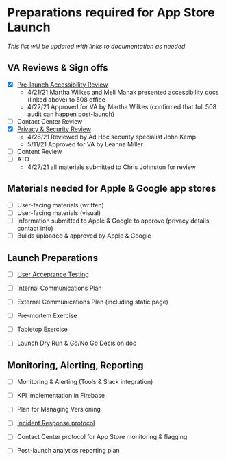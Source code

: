 # Preparations required for App Store Launch
_This list will be updated with links to documentation as needed_

## VA Reviews & Sign offs

- [x] [Pre-launch Accessibility Review](https://github.com/department-of-veterans-affairs/va.gov-team/blob/master/products/va-mobile-app/product/MVP-launch/accessibility-documentation.md)
  - 4/21/21 Martha Wilkes and Meli Manak presented accessibility docs (linked above) to 508 office
  - 4/22/21 Approved for VA by Martha Wilkes (confirmed that full 508 audit can happen post-launch)
- [ ] Contact Center Review
- [X] [Privacy & Security Review](https://github.com/department-of-veterans-affairs/va.gov-team/blob/master/products/va-mobile-app/product/MVP-launch/privacy-security-review.md)
  - 4/26/21 Reviewed by Ad Hoc security specialist John Kemp
  - 5/11/21 Approved for VA by Leanna Miller
- [ ] Content Review
- [ ] ATO
  - 4/27/21 all materials submitted to Chris Johnston for review

## Materials needed for Apple & Google app stores
- [ ] User-facing materials (written)
- [ ] User-facing materials (visual)
- [ ] Information submitted to Apple & Google to approve (privacy details, contact info)
- [ ] Builds uploaded & approved by Apple & Google

## Launch Preparations
- [ ] [User Acceptance Testing](https://github.com/department-of-veterans-affairs/va.gov-team/tree/master/products/va-mobile-app/testing/uat)
- [ ] Internal Communications Plan
- [ ] External Communications Plan (including static page)
- [ ] Pre-mortem Exercise
- [ ] Tabletop Exercise
- [ ] Launch Dry Run & Go/No Go Decision doc


## Monitoring, Alerting, Reporting
- [ ] Monitoring & Alerting (Tools & Slack integration)
- [ ] KPI implementation in Firebase
- [ ] Plan for Managing Versioning
- [ ] [Incident Response protocol](https://github.com/department-of-veterans-affairs/va.gov-team/blob/master/products/va-mobile-app/operations/README.md)
- [ ] Contact Center protocol for App Store monitoring & flagging
- [ ] Post-launch analytics reporting plan

  

